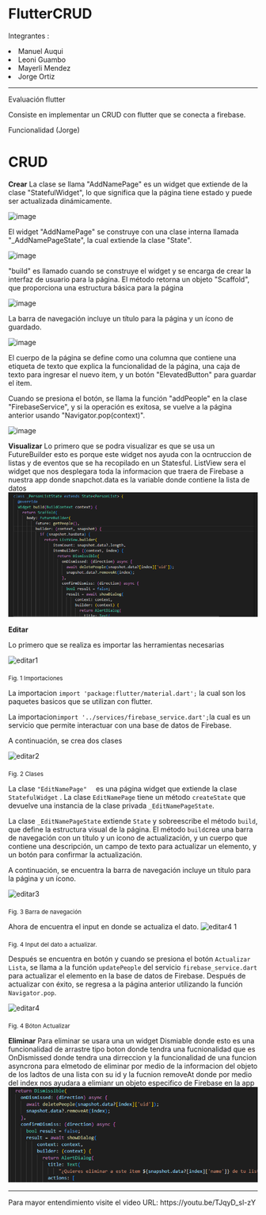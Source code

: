 # FlutterCRUD
Integrantes : 
<li />  Manuel Auqui
<li />  Leoni Guambo
<li />  Mayerli Mendez
<li />  Jorge Ortiz
<hr/>
Evaluación flutter

Consiste en implementar un CRUD con flutter que se conecta a firebase.

Funcionalidad (Jorge) 

# CRUD 

**Crear** 
La clase se llama "AddNamePage" es un widget que extiende de la clase 
"StatefulWidget", lo que significa que la página tiene estado y puede ser actualizada dinámicamente. 

![image](https://user-images.githubusercontent.com/74801652/218286692-fc1d8955-351c-46bb-9609-86cc5a88fd69.png)


El widget "AddNamePage" se construye con una clase interna llamada "_AddNamePageState", la cual extiende la clase "State".

![image](https://user-images.githubusercontent.com/74801652/218286711-0b43a578-511d-4ac6-9b9a-59841c0d7d9a.png)

"build" es llamado cuando se construye el widget y se encarga de crear la interfaz de usuario para la página. El método retorna un objeto "Scaffold", que proporciona una estructura básica para la página

![image](https://user-images.githubusercontent.com/74801652/218286730-642fdcd7-c1fe-4fd0-b7d4-eb05000120bb.png)

La barra de navegación incluye un título para la página y un ícono de guardado.

![image](https://user-images.githubusercontent.com/74801652/218286743-f90b4472-05da-4f86-9670-623dc5f3e8a4.png)

El cuerpo de la página se define como una columna que contiene una etiqueta de texto que explica  la funcionalidad de la página, una caja de texto para ingresar el nuevo item, y un botón  "ElevatedButton" para guardar el item.
 
 Cuando se presiona el botón, se llama la función "addPeople" en la clase "FirebaseService", y si la operación es exitosa, se vuelve a la página
 anterior usando "Navigator.pop(context)".
 
 ![image](https://user-images.githubusercontent.com/74801652/218286760-c82a320b-dfc8-4f10-ac3c-6abe57b8e9d5.png)


**Visualizar** 
Lo primero que se podra visualizar es que se usa un FutureBuilder esto es porque este widget nos ayuda con la ocntruccion de listas y de eventos que se ha recopilado en un Statesful. ListView sera el widget que nos desplegara toda la informacion que traera de Firebase a nuestra app donde snapchot.data es la variable donde contiene la lista de datos
![image](https://github.com/JorgeOrtiz121/Imagenes/blob/main/Captura11.PNG)

**Editar**

Lo primero que se realiza es importar las herramientas necesarias

![editar1](https://user-images.githubusercontent.com/74840012/218286479-d709e471-3d87-41be-947e-060870cfe97e.png)

<sub>Fig. 1 Importaciones </sub>

La importacion ```import 'package:flutter/material.dart';``` la cual son los paquetes basicos que se utilizan con flutter. 

La importacion```import '../services/firebase_service.dart';```la cual es un servicio que permite interactuar con una base de datos de Firebase.

A continuación, se crea dos clases 

![editar2](https://user-images.githubusercontent.com/74840012/218286484-ebf8890f-af89-45ca-822d-8c2cc5ef4603.png)

<sub>Fig. 2 Clases </sub>

La clase ```"EditNamePage"  ``` es una página widget que extiende la clase ```StatefulWidget``` . La clase ```EditNamePage``` tiene un método ```createState``` que devuelve una instancia de la clase privada ```_EditNamePageState```.

La clase ```_EditNamePageState``` extiende ```State``` y sobreescribe el método ```build```, que define la estructura visual de la página. El método ```build```crea una barra de navegación con un título y un icono de actualización, y un cuerpo que contiene una descripción, un campo de texto para actualizar un elemento, y un botón para confirmar la actualización.

A continuación, se encuentra la barra de navegación incluye un título para la página y un ícono.

![editar3](https://user-images.githubusercontent.com/74840012/218287151-120e742e-059e-4f45-bf88-e6e7dca76cd9.png)

<sub>Fig. 3 Barra de navegación </sub>  

Ahora de encuentra el input en donde se actualiza el dato.
![editar4 1](https://user-images.githubusercontent.com/74840012/218287218-17276155-ffab-4d97-8088-81da2e2e8cfe.png)

<sub>Fig. 4 Input del dato a actualizar. </sub>  

Después se encuentra en botón y cuando se presiona el botón ```Actualizar Lista```, se llama a la función ```updatePeople``` del servicio ```firebase_service.dart``` para actualizar el elemento en la base de datos de Firebase. Después de actualizar con éxito, se regresa a la página anterior utilizando la función ```Navigator.pop```.

![editar4](https://user-images.githubusercontent.com/74840012/218286491-6b8f3f38-a70b-4d85-9f06-c50711a851f6.png)

<sub>Fig. 4 Bóton Actualizar</sub> 
	
**Eliminar**
Para eliminar se usara una un widget Dismiable donde esto es una funcionalidad de arrastre tipo boton donde tendra una fucnionalidad que es OnDismissed donde tendra una dirreccion y la funcionalidad de una funcion asyncrona para elmetodo de eliminar  por medio de la informacion del objeto de los ladtos de una lista con su id y la fucnion removeAt donde por medio del index nos ayudara a elimianr un objeto especifico de Firebase en la app
 ![image](https://github.com/JorgeOrtiz121/Imagenes/blob/main/imagen_2023-02-12_091619683.png)


<hr/>
Para mayor entendimiento visite el video 
URL: https://youtu.be/TJqyD_sl-zY
